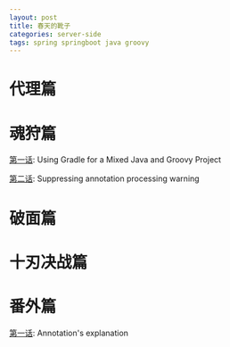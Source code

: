 ```yaml
---
layout: post
title: 春天的靴子
categories: server-side
tags: spring springboot java groovy
---
```


# 代理篇



# 魂狩篇

[第一话](../2017-05-11-001D.md): Using Gradle for a Mixed Java and Groovy Project

[第二话](../001F): Suppressing annotation processing warning

# 破面篇



# 十刃决战篇



# 番外篇

[第一话](./2017-03-14-0013.md): Annotation's explanation